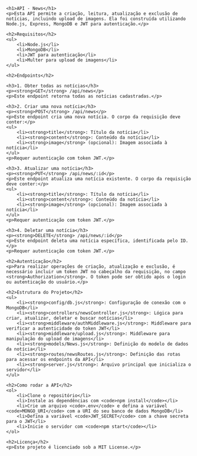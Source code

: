 

    <h1>API - News</h1>
    <p>Esta API permite a criação, leitura, atualização e exclusão de notícias, incluindo upload de imagens. Ela foi construída utilizando Node.js, Express, MongoDB e JWT para autenticação.</p>

    <h2>Requisitos</h2>
    <ul>
        <li>Node.js</li>
        <li>MongoDB</li>
        <li>JWT para autenticação</li>
        <li>Multer para upload de imagens</li>
    </ul>

    <h2>Endpoints</h2>
    
    <h3>1. Obter todas as notícias</h3>
    <p><strong>GET</strong> /api/news</p>
    <p>Este endpoint retorna todas as notícias cadastradas.</p>

    <h3>2. Criar uma nova notícia</h3>
    <p><strong>POST</strong> /api/news</p>
    <p>Este endpoint cria uma nova notícia. O corpo da requisição deve conter:</p>
    <ul>
        <li><strong>title</strong>: Título da notícia</li>
        <li><strong>content</strong>: Conteúdo da notícia</li>
        <li><strong>image</strong> (opcional): Imagem associada à notícia</li>
    </ul>
    <p>Requer autenticação com token JWT.</p>

    <h3>3. Atualizar uma notícia</h3>
    <p><strong>PUT</strong> /api/news/:id</p>
    <p>Este endpoint atualiza uma notícia existente. O corpo da requisição deve conter:</p>
    <ul>
        <li><strong>title</strong>: Título da notícia</li>
        <li><strong>content</strong>: Conteúdo da notícia</li>
        <li><strong>image</strong> (opcional): Imagem associada à notícia</li>
    </ul>
    <p>Requer autenticação com token JWT.</p>

    <h3>4. Deletar uma notícia</h3>
    <p><strong>DELETE</strong> /api/news/:id</p>
    <p>Este endpoint deleta uma notícia específica, identificada pelo ID.</p>
    <p>Requer autenticação com token JWT.</p>

    <h2>Autenticação</h2>
    <p>Para realizar operações de criação, atualização e exclusão, é necessário incluir um token JWT no cabeçalho da requisição, no campo <strong>Authorization</strong>. O token pode ser obtido após o login ou autenticação do usuário.</p>

    <h2>Estrutura do Projeto</h2>
    <ul>
        <li><strong>config/db.js</strong>: Configuração de conexão com o MongoDB</li>
        <li><strong>controllers/newsController.js</strong>: Lógica para criar, atualizar, deletar e buscar notícias</li>
        <li><strong>middleware/authMiddleware.js</strong>: Middleware para verificar a autenticidade do token JWT</li>
        <li><strong>middleware/upload.js</strong>: Middleware para manipulação do upload de imagens</li>
        <li><strong>models/News.js</strong>: Definição do modelo de dados da notícia</li>
        <li><strong>routes/newsRoutes.js</strong>: Definição das rotas para acessar os endpoints da API</li>
        <li><strong>server.js</strong>: Arquivo principal que inicializa o servidor</li>
    </ul>

    <h2>Como rodar a API</h2>
    <ol>
        <li>Clone o repositório</li>
        <li>Instale as dependências com <code>npm install</code></li>
        <li>Crie um arquivo <code>.env</code> e defina a variável <code>MONGO_URI</code> com a URI do seu banco de dados MongoDB</li>
        <li>Defina a variável <code>JWT_SECRET</code> com a chave secreta para o JWT</li>
        <li>Inicie o servidor com <code>npm start</code></li>
    </ol>

    <h2>Licença</h2>
    <p>Este projeto é licenciado sob a MIT License.</p>

</html>


